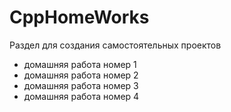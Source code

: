 # CppHomeWorks
Раздел для создания самостоятельных проектов
- домашняя работа номер 1
- домашняя работа номер 2
- домашняя работа номер 3
- домашняя работа номер 4
